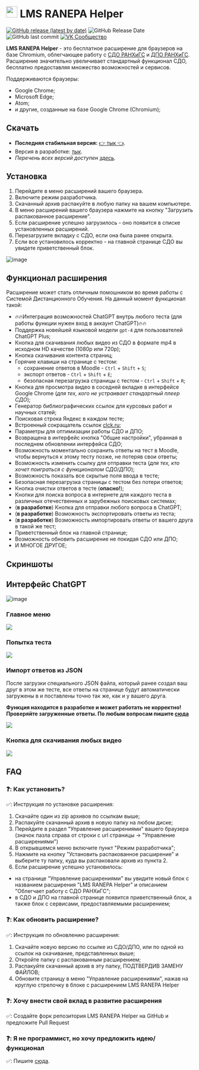 # <img src="https://raw.githubusercontent.com/tankalxat34/lms-ranepa-helper/main/icon.png" width=30px> LMS RANEPA Helper

<!-- <img src="https://img.shields.io/badge/dynamic/json?url=https://api.github.com/repos/tankalxat34/lms-ranepa-helper/releases&label=Версия&query=$[0].name&color=%23990000&style=for-the-badge"> -->

[![GitHub release (latest by date)](https://img.shields.io/github/v/release/tankalxat34/lms-ranepa-helper)](https://github.com/tankalxat34/lms-ranepa-helper/releases/latest)
![GitHub Release Date](https://img.shields.io/github/release-date/tankalxat34/lms-ranepa-helper)
![GitHub last commit](https://img.shields.io/github/last-commit/tankalxat34/lms-ranepa-helper)
[![VK Сообщество](https://img.shields.io/badge/-%D0%A1%D0%BE%D0%BE%D0%B1%D1%89%D0%B5%D1%81%D1%82%D0%B2%D0%BE-0077FF?logo=vk)](https://vk.com/public207930377)

**LMS RANEPA Helper** - это бесплатное расширение для браузеров на базе Chromium, облегчающее работу с [СДО РАНХиГС](https://lms.ranepa.ru/) и [ДПО РАНХиГС](https://lms-dpo.ranepa.ru/). 
Расширение значительно увеличивает стандартный функционал СДО, бесплатно предоставляя множество возможностей и сервисов.

Поддерживаются браузеры:
- Google Chrome;
- Microsoft Edge;
- Atom;
- и другие, созданные на базе Google Chrome (Chromium);

## Скачать

- **Последняя стабильная версия:** [👉 тык 👈](https://github.com/tankalxat34/lms-ranepa-helper/releases/latest).
- Версия в разработке: *[тык](https://github.com/tankalxat34/lms-ranepa-helper/archive/refs/heads/main.zip)*.
- *Перечень всех версий доступен [здесь](https://github.com/tankalxat34/lms-ranepa-helper/releases).*

## Установка

1. Перейдите в меню расширений вашего браузера.
2. Включите режим разработчика.
3. Скачанный архив распакуйте в любую папку на вашем компьютере.
4. В меню расширений вашего браузера нажмите на кнопку "Загрузить распакованное расширение".
5. Если расширение успешно загрузилось - оно появится в списке установленных расширений.
6. Перезагрузите вкладку с СДО, если она была ранее открыта.
7. Если все установилось корректно - на главной странице СДО вы увидете приветственный блок.

<!-- <img src="https://github.com/tankalxat34/lms-ranepa-helper/raw/repo_content/block_lms_helper.png"> -->

![image](https://user-images.githubusercontent.com/89201004/234076327-79aa13fd-c827-4e0a-a0c0-7c28a076d5ce.png)


## Функционал расширения

Расширение может стать отличным помошником во время работы с Системой Дистанционного Обучения. На данный момент функционал такой:

- 🔥🔥Интеграция возможностей ChatGPT внутрь любого теста (для работы функции нужен вход в аккаунт ChatGPT)🔥🔥
- Поддержка новейшей языковой модели `gpt-4` для пользователей ChatGPT Plus;
- Кнопка для скачивания любых видео из СДО в формате mp4 в исходном HD качестве (1080p или 720p);
- Кнопка скачивания контента страниц;
- Горячие клавиши на странице с тестом:
    - сохранение ответов в Moodle - `Ctrl` + `Shift` + `S`;
    - экспорт ответов - `Ctrl` + `Shift` + `E`;
    - безопасная перезагрузка страницы с тестом - `Ctrl` + `Shift` + `R`;
- Кнопка для просмотра видео в соседней вкладке в интерфейсе Google Chrome (*для тех, кого не устраивает стандартный плеер СДО*);
- Генератор библиографических ссылок для курсовых работ и научных статей;
- Поисковая строка Яндекс в каждом тесте;
- Встроенный сокращатель ссылок [clck.ru](https://clck.ru);
- Параметры для оптимизации работы СДО и ДПО;
- Возвращена в интерфейс кнопка "Общие настройки", убранная в последнем обновлении интерфейса СДО;
- Возможность моментально сохранить ответы на тест в Moodle, чтобы вернуться к этому тесту позже, не потеряв свои ответы;
- Возможность изменить ссылку для отправки теста (*для тех, кто хочет поиграться с функционалом СДО/ДПО*);
- Возможность показать все скрытые поля ввода в тесте;
- Безопасная перезагрузка страницы с тестом без потери ответов;
- Кнопка очистки ответов в тесте (**опасно!**);
- Кнопки для поиска вопроса в интернете для каждого теста в различных отечественных и зарубежных поисковых системах;
- (**в разработке**) Кнопка для отправки любого вопроса в ChatGPT;
- (**в разработке**) Возможность экспортировать ответы из теста;
- (**в разработке**) Возможность импортировать ответы от вашего друга в такой же тест;
- Приветственный блок на главной странице;
- Возможность обновить расширение не покидая СДО или ДПО;
- И МНОГОЕ ДРУГОЕ;
  
## Скриншоты
## Интерфейс ChatGPT

![image](https://user-images.githubusercontent.com/89201004/234093450-d141406c-d864-4991-8349-3dd747ce16fc.png)

### Главное меню
<img src="https://github.com/tankalxat34/lms-ranepa-helper/raw/repo_content/block_lms_helper_my.png">

### Попытка теста
<img src="https://github.com/tankalxat34/lms-ranepa-helper/raw/repo_content/block_lms_helper_test.png">

### Импорт ответов из JSON
После загрузки специального JSON файла, который ранее создал ваш друг в этом же тесте, все ответы на странице будут автоматически загружены в и поставлены точно так же, как и у вашего друга.

**Функция находится в разработке и может работать не корректно! Проверяйте загруженные ответы. По любым вопросам пишите [сюда](https://vk.com/tankalxat34)**

<img src="https://github.com/tankalxat34/lms-ranepa-helper/raw/repo_content/block_lms_helper_import.png">

### Кнопка для скачивания любых видео
<img src="https://github.com/tankalxat34/lms-ranepa-helper/raw/repo_content/block_lms_helper_video.png">


## FAQ

### ❓: Как установить?
✅: Инструкция по установке расширения:
1. Скачайте один из zip архивов по ссылкам выше;
2. Распакуйте скачанный архив в новую папку на любом диске;
3. Перейдите в раздел "Управление расширениями" вашего браузера (значок пазла справа от строки с url страницы → "Управление расширениями")
4. В открывшемся меню включите пункт "Режим разработчика";
5. Нажмите на кнопку "Установить распакованное расширение" и выберите ту папку, куда вы распаковали архив из пункта 2.
6. Если расширение успешно установилось:
- на странице "Управление расширениями" вы увидите новый блок с названием расширения "LMS RANEPA Helper" и описанием "Облегчает работу с СДО РАНХиГС";
- в СДО и ДПО на главной странице появится приветственный блок, а также блок с сервисами, предоставляемыми расширением;

### ❓: Как обновить расширение?
✅: Инструкция по обновлению расширения:
1. Скачайте новую версию по ссылке из СДО/ДПО, или по одной из ссылок на скачивание, представленных выше;
2. Откройте папку с распакованным расширением;
3. Распакуйте скачанный архив в эту папку, ПОДТВЕРДИВ ЗАМЕНУ ФАЙЛОВ;
4. Обновите страницу в меню "Управление расширениями", нажав на круглую стрелочку в блоке с расширением LMS RANEPA Helper

### ❓: Хочу внести свой вклад в развитие расширения
✅: Создайте форк репозитория LMS RANEPA Helper на GitHub и предложите Pull Request

### ❓: Я не программист, но хочу предложить идею/функционал
✅: Пишите [сюда](https://vk.com/topic-207930377_49295448).
